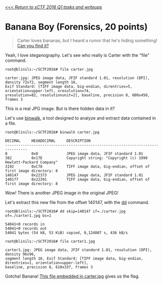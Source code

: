 _[<<< Return to sCTF 2016 Q1 tasks and writeups](/2016-sctf-q1)_
# Banana Boy (Forensics, 20 points)

>Carter loves bananas, but I heard a rumor that he's hiding something! [Can you find it?](carter.jpg)

Yeah, I love steganography. Let's see who really is Carter with the "file" command.

```console
root@blinils:~/SCTF2016# file carter.jpg

carter.jpg: JPEG image data, JFIF standard 1.01, resolution (DPI), density 72x72, segment length 16,
Exif Standard: [TIFF image data, big-endian, direntries=5, orientation=upper-left, xresolution=74,
yresolution=82, resolutionunit=2], baseline, precision 8, 600x450, frames 3
```

This is a real JPG image. But is there hidden data in it?

Let's use [binwalk](https://github.com/devttys0/binwalk/wiki/Quick-Start-Guide),
a tool designed to analyze and extract data contained in a file.

```console
root@blinils:~/SCTF2016# binwalk carter.jpg

DECIMAL     HEXADECIMAL     DESCRIPTION
--------------------------------------------------------------------------------
0           0x0             JPEG image data, JFIF standard 1.01
382         0x17E           Copyright string: "Copyright (c) 1998 Hewlett-Packard Company"
3192        0xC78           TIFF image data, big-endian, offset of first image directory: 8
140147      0x22373         JPEG image data, JFIF standard 1.01
140177      0x22391         TIFF image data, big-endian, offset of first image directory: 8
```
 
Wow! There is another JPEG image in the original JPEG!

Let's extract this new file from the offset 140147,
with the [dd](https://en.wikipedia.org/wiki/Dd_%28Unix%29) command.

```console
root@blinils:~/SCTF2016# dd skip=140147 if=./carter.jpg of=./carter1.jpg bs=1

54041+0 records in
54041+0 records out
54041 bytes (54 kB, 53 KiB) copied, 0,124007 s, 436 kB/s

root@blinils:~/SCTF2016# file carter1.jpg

carter1.jpg: JPEG image data, JFIF standard 1.01, resolution (DPI), density 96x96, 
segment length 16, Exif Standard: [TIFF image data, big-endian, direntries=1, orientation=upper-left],
baseline, precision 8, 610x337, frames 3
```

Gotcha! Banana! [This file embedded in carter.jpg](carter1.jpg) gives us the flag.

